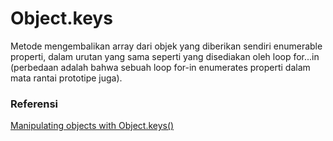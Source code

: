 
# Object.keys

Metode mengembalikan array dari objek yang diberikan sendiri enumerable properti, dalam urutan yang sama seperti yang disediakan oleh loop for...in (perbedaan adalah bahwa sebuah loop for-in enumerates properti dalam mata rantai prototipe juga).

### Referensi 

[Manipulating objects with Object.keys()](https://clubmate.fi/javascript-manipulating-objects-with-object-keys/)
